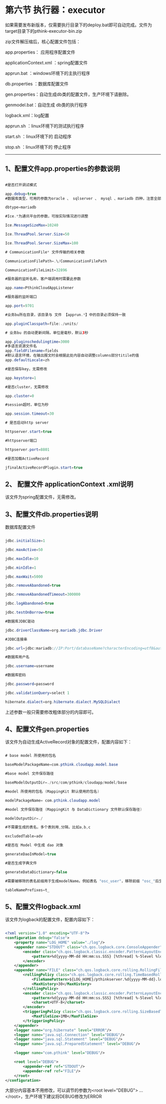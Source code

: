 # 第六节 执行器：executor

如果需要发布新版本，仅需要执行目录下的deploy.bat即可自动完成。文件为target目录下的pthink-executor-bin.zip

zip文件解压缩后，核心配置文件包括：

app.properties： 应用程序配置文件

applicationContext.xml ：spring配置文件

apprun.bat ：windows环境下的主执行程序

db.properties ：数据库配置文件

gen.properties：自动生成db类的配置文件，生产环境下请删除。

genmodel.bat：自动生成 db类的执行程序

logback.xml：log配置

apprun.sh ：linux环境下的测试执行程序

start.sh ：linux环境下的 启动程序

stop.sh ：linux环境下的 停止程序

---

## 1、配置文件app.properties的参数说明

```java

#是否打开调试模式

app.debug=true
#数据库类型，可用的参数为oracle 、 sqlserver 、 mysql 、mariadb 四种，注意全部为小写

dbtype=mariadb

#Ice.*为通讯平台的参数，可按实际情况进行调整

Ice.MessageSizeMax=10240

Ice.ThreadPool.Server.Size=50

Ice.ThreadPool.Server.SizeMax=100

# CommunicationFile* 文件传输的相关参数

CommunicationFilePath=.\/CommunicationFilePath

CommunicationFileLimit=32896

#服务器的监听名称，客户端调用时需要此参数

app.name=PthinkCloudAppListener

#服务器的监听端口

app.port=9701

#业务bu所在目录，该目录与 文件 【apprun.*】中的目录必须保持一致

app.pluginClasspath=file:./units/

# 业务bu 的自动更新间隔，单位是毫秒，默认3秒

app.pluginschedulingtime=3000
#多语言资源文件名
app.fieldFilename=fields
#默认语言环境，在输出报文时会根据此处内容自动调整columns部分titile的值
app.defaultLocale=zh

#是否保存key，无需修改

app.keystore=1

#是否cluster，无需修改

app.cluster=0

#session超时，单位为秒

app.session.timeout=30

# 是否启动http server

httpserver.start=true

#httpserver端口

httpserver.port=8801

#是否加载ActiveRecord

jfinalActiveRecordPlugin.start=true

```

## 2、  配置文件 applicationContext .xml说明

该文件为spring配置文件，无需修改。

## 3、配置文件db.properties说明

数据库配置文件

```java

jdbc.initialSize=1

jdbc.maxActive=50

jdbc.maxIdle=10

jdbc.minIdle=1

jdbc.maxWait=5000

jdbc.removeAbandoned=true

jdbc.removeAbandonedTimeout=300000

jdbc.logAbandoned=true

jdbc.testOnBorrow=true

#数据库JDBC驱动

jdbc.driverClassName=org.mariadb.jdbc.Driver

#JDBC连接串

jdbc.url=jdbc:mariadb://IP:Port/databaseName?characterEncoding=utf8&autoReconnect=true

#数据库用户名

jdbc.username=username

#数据库密码

jdbc.password=password

jdbc.validationQuery=select 1

hibernate.dialect=org.hibernate.dialect.MySQLDialect
```

上述参数一般只需要修改粗体部分的内容即可。

## 4、配置文件gen.properties

该文件为自动生成ActiveRecord对象的配置文件，配置内容如下：

```java

# base model 所使用的包名

baseModelPackageName=com.pthink.cloudapp.model.base

#base model 文件保存路径

baseModelOutputDir=./src/com/pthink/cloudapp/model/base

#model 所使用的包名 (MappingKit 默认使用的包名)

modelPackageName= com.pthink.cloudapp.model

#model 文件保存路径 (MappingKit 与 DataDictionary 文件默认保存路径)

modelOutputDir=./

#不需要生成的表名，多个表则用,分隔，比如a,b,c

excludedTable=adv

#是否在 Model 中生成 dao 对象

generateDaoInModel=true

#是否生成字典文件

generateDataDictionary=false

#需要被移除的表名前缀用于生成modelName。例如表名 "osc_user"，移除前缀 "osc_"后生成的model名为 "User"而非 OscUser，如果有多个表则用,分隔，比如a_,b_,c_

tableNamePrefixes=t_

```

## 5、配置文件logback.xml

该文件为logback的配置文件，配置内容如下：

```xml

<?xml version="1.0" encoding="UTF-8"?>
<configuration debug="false">
    <property name="LOG_HOME" value="./log"/>
    <appender name="STDOUT" class="ch.qos.logback.core.ConsoleAppender">
        <encoder class="ch.qos.logback.classic.encoder.PatternLayoutEncoder">
            <pattern>%d{yyyy-MM-dd HH:mm:ss.SSS} [%thread] %-5level %logger{50} - %msg%n</pattern>
        </encoder>
    </appender>
    <appender name="FILE" class="ch.qos.logback.core.rolling.RollingFileAppender">
        <rollingPolicy class="ch.qos.logback.core.rolling.TimeBasedRollingPolicy">
            <FileNamePattern>${LOG_HOME}/pthinkserver.%d{yyyy-MM-dd}.log</FileNamePattern>
            <MaxHistory>30</MaxHistory>
        </rollingPolicy>
        <encoder class="ch.qos.logback.classic.encoder.PatternLayoutEncoder">
            <pattern>%d{yyyy-MM-dd HH:mm:ss.SSS} [%thread] %-5level %logger{50} - %msg%n</pattern>
            <charset>UTF-8</charset>
        </encoder>
        <triggeringPolicy class="ch.qos.logback.core.rolling.SizeBasedTriggeringPolicy">
            <MaxFileSize>1MB</MaxFileSize>
        </triggeringPolicy>
    </appender>
    <logger name="org.hibernate" level="ERROR"/>
    <logger name="java.sql.Connection" level="DEBUG"/>
    <logger name="java.sql.Statement" level="DEBUG"/>
    <logger name="java.sql.PreparedStatement" level="DEBUG"/>

    <logger name="com.pthink" level="DEBUG"/>

    <root level="DEBUG">
        <appender-ref ref="STDOUT"/>
        <appender-ref ref="FILE"/>
    </root>
</configuration>

```

大部分内容基本不用修改，可以调节的参数为&lt;root level="DEBUG"&gt; ... &lt;\/root&gt;，生产环境下建议将DEBUG修改为ERROR


